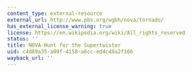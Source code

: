 ```yaml
---
content_type: external-resource
external_url: http://www.pbs.org/wgbh/nova/tornado/
has_external_license_warning: true
license: https://en.wikipedia.org/wiki/All_rights_reserved
status: ''
title: NOVA-Hunt for the Supertwister
uid: c4d89a35-a09f-4158-a6cc-ed4c48a2f166
wayback_url: ''
---
```

